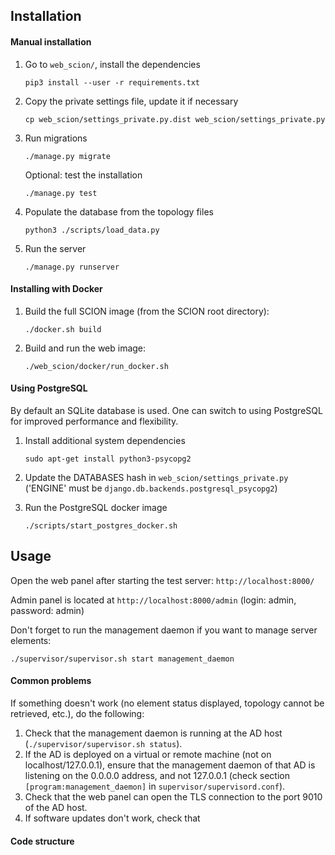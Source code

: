 ## Installation

#### Manual installation

1. Go to `web_scion/`, install the dependencies

    `pip3 install --user -r requirements.txt`

2. Copy the private settings file, update it if necessary

    `cp web_scion/settings_private.py.dist web_scion/settings_private.py`

2. Run migrations

    `./manage.py migrate`

    Optional: test the installation

    `./manage.py test`

3. Populate the database from the topology files

    `python3 ./scripts/load_data.py`

4. Run the server

    `./manage.py runserver`

#### Installing with Docker

1. Build the full SCION image (from the SCION root directory):

    `./docker.sh build`

2. Build and run the web image:

    `./web_scion/docker/run_docker.sh`

#### Using PostgreSQL

By default an SQLite database is used. One can switch to using PostgreSQL for improved performance and flexibility.

1. Install additional system dependencies

    `sudo apt-get install python3-psycopg2`

2. Update the DATABASES hash in `web_scion/settings_private.py` ('ENGINE' must be `django.db.backends.postgresql_psycopg2`)

3. Run the PostgreSQL docker image

    `./scripts/start_postgres_docker.sh`

## Usage

 Open the web panel after starting the test server: `http://localhost:8000/`

 Admin panel is located at `http://localhost:8000/admin` (login: admin, password: admin)

 Don't forget to run the management daemon if you want to manage server elements:

    ./supervisor/supervisor.sh start management_daemon

#### Common problems

If something doesn't work (no element status displayed, topology cannot be retrieved, etc.), do the following:

1. Check that the management daemon is running at the AD host (`./supervisor/supervisor.sh status`).
2. If the AD is deployed on a virtual or remote machine (not on localhost/127.0.0.1), ensure that the management daemon of that AD is listening on the 0.0.0.0 address, and not 127.0.0.1 (check section `[program:management_daemon]` in `supervisor/supervisord.conf`).
3. Check that the web panel can open the TLS connection to the port 9010 of the AD host.
4. If software updates don't work, check that 

#### Code structure



